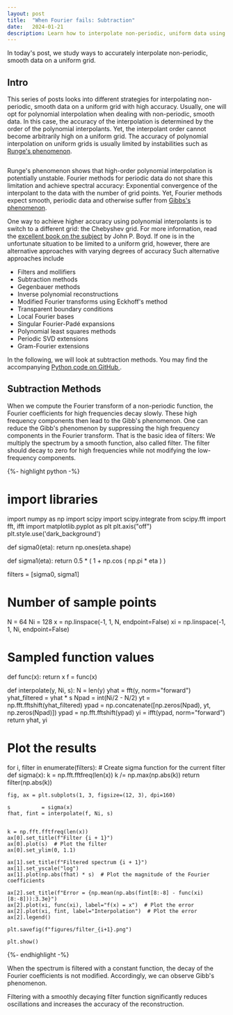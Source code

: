 ```yaml
---
layout: post
title:  "When Fourier fails: Subtraction"
date:   2024-01-21
description: Learn how to interpolate non-periodic, uniform data using subtraction methods!
---
```


<script src="https://cdn.mathjax.org/mathjax/latest/MathJax.js?config=TeX-AMS-MML_HTMLorMML" type="text/javascript"></script>

<p class="intro"><span class="dropcap">I</span>n today's post, we study ways to accurately interpolate non-periodic, smooth data on a uniform grid. </p>


## Intro
This series of posts looks into different strategies for interpolating non-periodic, smooth data on a uniform grid with high accuracy. Usually, one will opt for polynomial interpolation when dealing with non-periodic, smooth data. In this case, the accuracy of the interpolation is determined by the order of the polynomial interpolants. Yet, the interpolant order cannot become arbitrarily high on a uniform grid. The accuracy of polynomial interpolation on uniform grids is usually limited by instabilities such as [Runge's phenomenon][runge-wiki].

<img src="{{ site.baseurl }}/assets/img/nonperiodicinterpolation-python/runge.png" alt="">

Runge's phenomenon shows that high-order polynomial interpolation is potentially unstable. Fourier methods for periodic data do not share this limitation and achieve spectral accuracy: Exponential convergence of the interpolant to the data with the number of grid points. Yet, Fourier methods expect smooth, periodic data and otherwise suffer from [Gibbs's phenomenon][gibbs-wiki].

One way to achieve higher accuracy using polynomial interpolants is to switch to a different grid: the Chebyshev grid. For more information, read the [excellent book on the subject][boyd-cheby] by John P. Boyd. If one is in the unfortunate situation to be limited to a uniform grid, however, there are alternative approaches with varying degrees of accuracy
Such alternative approaches include
- Filters and mollifiers
- Subtraction methods
- Gegenbauer methods
- Inverse polynomial reconstructions
- Modified Fourier transforms using Eckhoff's method
- Transparent boundary conditions
- Local Fourier bases
- Singular Fourier-Padé expansions
- Polynomial least squares methods
- Periodic SVD extensions
- Gram-Fourier extensions

In the following, we will look at subtraction methods.  You may find the accompanying <a href="https://github.com/KunkelAlexander/nonperiodicinterpolation-python"> Python code on GitHub </a>.


## Subtraction Methods
When we compute the Fourier transform of a non-periodic function, the Fourier coefficients for high frequencies decay slowly. These high frequency components then lead to the Gibb's phenomenon. One can reduce the Gibb's phenomenon by suppressing the high frequency components in the Fourier transform. That is the basic idea of filters: We multiply the spectrum by a smooth function, also called filter. The filter should decay to zero for high frequencies while not modifying the low-frequency components.


{%- highlight python -%}
# import libraries
import numpy as np
import scipy
import scipy.integrate
from scipy.fft import fft, ifft
import matplotlib.pyplot as plt
plt.axis("off")
plt.style.use('dark_background')

def sigma0(eta):
    return np.ones(eta.shape)

def sigma1(eta):
    return 0.5 * ( 1 + np.cos ( np.pi * eta ) )

filters = [sigma0, sigma1]

# Number of sample points
N  = 64
Ni = 128
x  = np.linspace(-1, 1, N,  endpoint=False)
xi = np.linspace(-1, 1, Ni, endpoint=False)

# Sampled function values
def func(x):
    return x
f = func(x)

def interpolate(y, Ni, s):
    N             = len(y)
    yhat          = fft(y, norm="forward")
    yhat_filtered = yhat * s
    Npad          = int(Ni/2 - N/2)
    yt            = np.fft.fftshift(yhat_filtered)
    ypad          = np.concatenate([np.zeros(Npad), yt, np.zeros(Npad)])
    ypad          = np.fft.fftshift(ypad)
    yi            = ifft(ypad, norm="forward")
    return yhat, yi

# Plot the results
for i, filter in enumerate(filters):
    # Create sigma function for the current filter
    def sigma(x):
        k = np.fft.fftfreq(len(x))
        k /= np.max(np.abs(k))
        return filter(np.abs(k))

    fig, ax = plt.subplots(1, 3, figsize=(12, 3), dpi=160)

    s          = sigma(x)
    fhat, fint = interpolate(f, Ni, s)


    k = np.fft.fftfreq(len(x))
    ax[0].set_title(f"Filter {i + 1}")
    ax[0].plot(s)  # Plot the filter
    ax[0].set_ylim(0, 1.1)

    ax[1].set_title(f"Filtered spectrum {i + 1}")
    ax[1].set_yscale("log")
    ax[1].plot(np.abs(fhat) * s)  # Plot the magnitude of the Fourier coefficients

    ax[2].set_title(f"Error = {np.mean(np.abs(fint[8:-8] - func(xi)[8:-8])):3.3e}")
    ax[2].plot(xi, func(xi), label="f(x) = x")  # Plot the error
    ax[2].plot(xi, fint, label="Interpolation")  # Plot the error
    ax[2].legend()

    plt.savefig(f"figures/filter_{i+1}.png")

    plt.show()
{%- endhighlight -%}

When the spectrum is filtered with a constant function, the decay of the Fourier coefficients is not modified. Accordingly, we can observe Gibb's phenomenon.
<img src="{{ site.baseurl }}/assets/img/nonperiodicinterpolation-python/filter_1.png" alt="">

Filtering with a smoothly decaying filter function significantly reduces oscillations and increases the accuracy of the reconstruction.
<img src="{{ site.baseurl }}/assets/img/nonperiodicinterpolation-python/filter_2.png" alt="">




[runge-wiki]: https://en.wikipedia.org/wiki/Runge's_phenomenon
[gibbs-wiki]: https://en.wikipedia.org/wiki/Gibbs_phenomenon
[boyd-cheby]: https://depts.washington.edu/ph506/Boyd.pdf